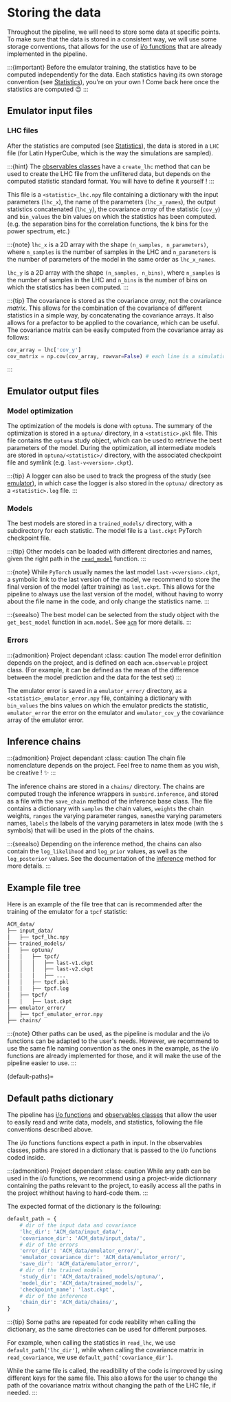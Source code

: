 # Storing the data

Throughout the pipeline, we will need to store some data at specific points. To make sure that the data is stored in a consistent way, we will use some storage conventions, that allows for the use of [i/o functions](../code/io) that are already implemented in the pipeline.

:::{important}
Before the emulator training, the statistics have to be computed independently for the data.
Each statistics having its own storage convention (see [Statistics](../pipeline/statistics/)), you're on your own ! 
Come back here once the statistics are computed 😉
:::

## Emulator input files

### LHC files

After the statistics are computed (see [Statistics](../pipeline/statistics)), the data is stored in a `LHC` file (for Latin HyperCube, which is the way the simulations are sampled). 

:::{hint}
The [observables classes](../code/projects) have a `create_lhc` method that can be used to create the LHC file from the unfiltered data, but depends on the computed statistic standard format. You will have to define it yourself ! 
:::

This file is a `<statistic>_lhc.npy` file containing a dictionary with the input parameters (`lhc_x`), the name of the parameters (`lhc_x_names`), 
the output statistics concatenated (`lhc_y`), the covariance *array* of the statistic (`cov_y`) and `bin_values` the bin values on which the statistics has been computed. (e.g. the separation bins for the correlation functions, the k bins for the power spectrum, etc.)

:::{note}
`lhc_x` is a 2D array with the shape `(n_samples, n_parameters)`, where `n_samples` is the number of samples in the LHC 
and `n_parameters` is the number of parameters of the model in the same order as `lhc_x_names`.

`lhc_y` is a 2D array with the shape `(n_samples, n_bins)`, where `n_samples` is the number of samples in the LHC and `n_bins` is the number of bins on which the statistics has been computed.
:::

:::{tip}
The covariance is stored as the covariance *array*, not the covariance *matrix*. This allows for the combination of the covariance of different statistics in a simple way, by concatenating the covariance arrays.
It also allows for a prefactor to be applied to the covariance, which can be useful.
The covariance matrix can be easily computed from the covariance array as follows:

```python
cov_array = lhc['cov_y']
cov_matrix = np.cov(cov_array, rowvar=False) # each line is a simulation, so rowvar=False
```

:::

## Emulator output files

### Model optimization

The optimization of the models is done with `optuna`. The summary of the optimization is stored in a `optuna/` directory, in a `<statistic>.pkl` file. 
This file contains the `optuna` study object, which can be used to retrieve the best parameters of the model.
During the optimization, all intermediate models are stored in `optuna/<statistic>/` directory, with the associated checkpoint file and symlink (e.g. `last-v<version>.ckpt`).

:::{tip}
A logger can also be used to track the progress of the study (see [emulator](../pipeline/emulator)), in which case the logger is also stored in the `optuna/` directory as a `<statistic>.log` file.
:::


### Models

The best models are stored in a `trained_models/` directory, with a subdirectory for each statistic. The model file is a `last.ckpt` PyTorch checkpoint file.

:::{tip}
Other models can be loaded with different directories and names, given the right path in the [`read_model`](../code/io) function.
:::


:::{note}
While `PyTorch` usually names the last model `last-v<version>.ckpt`, a symbolic link to the last version of the model, 
we recommend to store the final version of the model (after training) as `last.ckpt`.
This allows for the pipeline to always use the last version of the model, without having to worry about the file name in the code, and only change the statistics name.
:::

:::{seealso}
The best model can be selected from the study object with the `get_best_model` function in `acm.model`. See [`acm`](../code/acm) for more details.
:::


### Errors

:::{admonition} Project dependant
:class: caution
The model error definition depends on the project, and is defined on each `acm.observable` project class. (For example, it can be defined as the mean of the difference between the model prediction and the data for the test set)
:::

The emulator error is saved in a `emulator_error/` directory, as a `<statistic>_emulator_error.npy` file, containing a dictionary with `bin_values` the bins values on which the emulator predicts the statistic, `emulator_error` the error on the emulator and `emulator_cov_y` the covariance array of the emulator error.


## Inference chains

:::{admonition} Project dependant
:class: caution
The chain file nomenclature depends on the project. 
Feel free to name them as you wish, be creative ! ✨
:::

The inference chains are stored in a `chains/` directory. The chains are computed trough the inference wrappers in `sunbird.inference`, and stored as a file with the `save_chain` method of the inference base class. The file contains a dictionary with `samples` the chain values, `weights` the chain weights, `ranges` the varying parameter ranges, `names`the varying parameters names, `labels` the labels of the varying parameters in latex mode (with the `$` symbols) that will be used in the plots of the chains.

:::{seealso}
Depending on the inference method, the chains can also contain the `log_likelihood` and `log_prior` values, as well as the `log_posterior` values. See the documentation of the [inference](../pipeline/inference) method for more details.
:::

## Example file tree

Here is an example of the file tree that can is recommended after the training of the emulator for a `tpcf` statistic:

```bash
ACM_data/
├── input_data/
│   ├── tpcf_lhc.npy
├── trained_models/
│   ├── optuna/
│   │   ├── tpcf/
│   │   │   ├── last-v1.ckpt
│   │   │   ├── last-v2.ckpt
│   │   │   ├── ...
│   │   ├── tpcf.pkl
│   │   ├── tpcf.log
│   ├── tpcf/
│   │   ├── last.ckpt
├── emulator_error/
│   ├── tpcf_emulator_error.npy
├── chains/

```

:::{note}
Other paths can be used, as the pipeline is modular and the i/o functions can be adapted to the user's needs.
However, we recommend to use the same file naming convention as the ones in the example, as the i/o functions are already implemented for those, and it will make the use of the pipeline easier to use. 
:::


(default-paths)=
## Default paths dictionary

The pipeline has [i/o functions](../code/io) and [observables classes](../code/projects) that allow the user to easily read and write data, models, and statistics, following the file conventions described above.

The i/o functions functions expect a path in input. In the observables classes, paths are stored in a dictionary that is passed to the i/o functions coded inside.

:::{admonition} Project dependant
:class: caution
While any path can be used in the i/o functions, we recommend using a project-wide dictionnary containing the paths relevant to the project, to easily access all the paths in the project whithout having to hard-code them.
:::

The expected format of the dictionary is the following:

```python
default_path = {
    # dir of the input data and covariance
    'lhc_dir': 'ACM_data/input_data/',
    'covariance_dir': 'ACM_data/input_data/',
    # dir of the errors
    'error_dir': 'ACM_data/emulator_error/',
    'emulator_covariance_dir': 'ACM_data/emulator_error/',
    'save_dir': 'ACM_data/emulator_error/',
    # dir of the trained models
    'study_dir': 'ACM_data/trained_models/optuna/',
    'model_dir': 'ACM_data/trained_models/',
    'checkpoint_name': 'last.ckpt',
    # dir of the inference
    'chain_dir': 'ACM_data/chains/',
}
```

:::{tip}
Some paths are repeated for code reability when calling the dictionary, as the same directories can be used for different purposes.

For example, when calling the statistics in `read_lhc`, we use `default_path['lhc_dir']`, while when calling the covariance matrix in `read_covariance`, we use `default_path['covariance_dir']`.

While the same file is called, the readibility of the code is improved by using different keys for the same file. This also allows for the user to change the path of the covariance matrix without changing the path of the LHC file, if needed.
:::